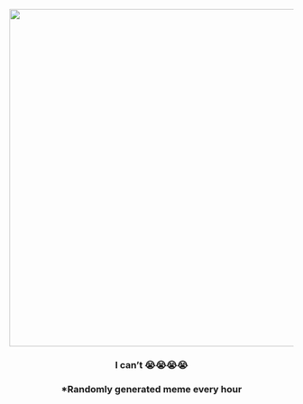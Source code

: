 <p align="center">
        <img src="https://i.redd.it/68p6baofkjw81.jpg" width="600" height="600">
        </p>
        <h3 align="center">I can’t 😭😭😭😭</h3>
        <h3 align="center">*Randomly generated meme every hour</h3>
    